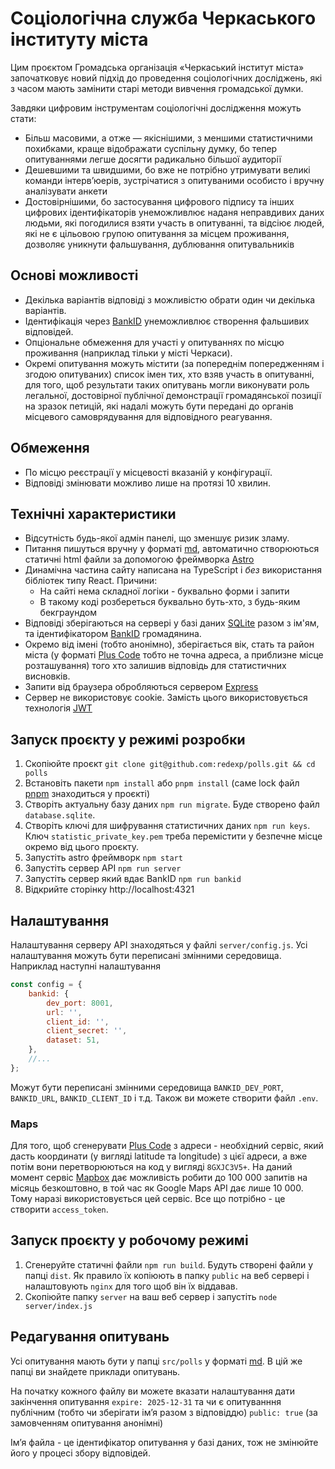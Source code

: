 # Соціологічна служба Черкаського інституту міста

Цим проєктом Громадська організація «Черкаський інститут міста» започатковує новий підхід до проведення соціологічних досліджень, які з часом мають замінити старі методи вивчення громадської думки.

Завдяки цифровим інструментам соціологічні дослідження можуть стати:

- Більш масовими, а отже — якіснішими, з меншими статистичними похибками, краще відображати суспільну думку, бо тепер опитуваннями легше досягти радикально більшої аудиторії
- Дешевшими та швидшими, бо вже не потрібно утримувати великі команди інтерв’юерів, зустрічатися з опитуваними особисто і вручну аналізувати анкети
- Достовірнішими, бо застосування цифрового підпису та інших цифрових ідентифікаторів унеможливлює наданя неправдивих даних людьми, які погодилися взяти участь в опитуванні, та відсіює людей, які не є цільовою групою опитування за місцем проживання, дозволяє уникнути фальшування, дублювання опитувальників

## Основі можливості

- Декілька варіантів відповіді з можливістю обрати один чи декілька варіантів.
- Ідентифікація через [BankID](https://bank.gov.ua/ua/bank-id-nbu) унеможливлює створення фальшивих відповідей.
- Опціональне обмеження для участі у опитуваннях по місцю проживання (наприклад тільки у місті Черкаси).
- Окремі опитування можуть містити (за попереднім попередженням і згодою опитуваних) список імен тих, хто взяв участь в опитуванні, для того, щоб результати таких опитувань могли виконувати роль легальної, достовірної публічної демонстрації громадянської позиції на зразок петицій, які надалі можуть бути передані до органів місцевого самоврядування для відповідного реагування.

## Обмеження

- По місцю реєстрації у місцевості вказаній у конфігурації.
- Відповіді змінювати можливо лише на протязі 10 хвилин.

## Технічні характеристики

- Відсутність будь-якої адмін панелі, що зменшує ризик зламу.
- Питання пишуться вручну у форматі [md](https://uk.wikipedia.org/wiki/Markdown), автоматично створюються статичні html файли за допомогою фреймворка [Astro](https://astro.build)
- Динамічна частина сайту написана на TypeScript і _без_ використання бібліотек типу React. Причини:
  - На сайті нема складної логіки - буквально форми і запити
  - В такому коді розбереться буквально буть-хто, з будь-яким бекграундом
- Відповіді зберігаються на сервері у базі даних [SQLite](https://sqlite.org) разом з ім'ям, та ідентифікатором [BankID](https://bank.gov.ua/ua/bank-id-nbu) громадянина. 
- Окремо від імені (тобто анонімно), зберігається вік, стать та район міста (у форматі [Plus Code](https://uk.wikipedia.org/wiki/Відкритий_код_розташування) тобто не точна адреса, а приблизне місце розташування) того хто залишив відповідь для статистичних висновків.
- Запити від браузера обробляються сервером [Express](https://expressjs.com)
- Сервер не використовує cookie. Замість цього використовується технологія [JWT](https://jwt.io)

## Запуск проєкту у режимі розробки

1. Скопіюйте проєкт `git clone git@github.com:redexp/polls.git && cd polls`
2. Встановіть пакети `npm install` або `pnpm install` (саме lock файл [pnpm](https://pnpm.io/installation) знаходиться у проєкті)
3. Створіть актуальну базу даних `npm run migrate`. Буде створено файл `database.sqlite`.
4. Створіть ключі для шифрування статистичних даних `npm run keys`. Ключ `statistic_private_key.pem` треба перемістити у безпечне місце окремо від цього проєкту.
5. Запустіть astro фреймворк `npm start`
6. Запустіть сервер API `npm run server`
7. Запустіть сервер який вдає BankID `npm run bankid`
8. Відкрийте сторінку http://localhost:4321

## Налаштування

Налаштування серверу API знаходяться у файлі `server/config.js`. Усі налаштування можуть бути переписані змінними середовища. Наприклад наступні налаштування
```js
const config = {
	bankid: {
		dev_port: 8001,
		url: '',
		client_id: '',
		client_secret: '',
		dataset: 51,
	},
    //...
};
```
Можут бути переписані змінними середовища `BANKID_DEV_PORT`, `BANKID_URL`, `BANKID_CLIENT_ID` і т.д. Також ви можете створити файл `.env`.

### Maps

Для того, щоб сгенерувати [Plus Code](https://uk.wikipedia.org/wiki/Відкритий_код_розташування) з адреси - необхідний сервіс, який дасть координати (у вигляді latitude та longitude) з цієї адреси, а вже потім вони перетворюються на код у вигляді `8GXJC3V5+`. На даний момент сервіс [Mapbox](https://mapbox.com) дає можливість робити до 100 000 запитів на місяць безкоштовно, в той час як Google Maps API дає лише 10 000. Тому наразі використовується цей сервіс. Все що потрібно - це створити `access_token`.

## Запуск проєкту у робочому режимі

1. Сгенеруйте статичні файли `npm run build`. Будуть створені файли у папці `dist`. Як правило їх копіюють в папку `public` на веб сервері і налаштовують `nginx` для того щоб він їх віддавав.
2. Скопіюйте папку `server` на ваш веб сервер і запустіть `node server/index.js`

## Редагування опитувань

Усі опитування мають бути у папці `src/polls` у форматі [md](https://uk.wikipedia.org/wiki/Markdown). В цій же папці ви знайдете приклади опитувань.

На початку кожного файлу ви можете вказати налаштування дати закінчення опитування `expire: 2025-12-31` та чи є опитуванння публічним (тобто чи зберігати імʼя разом з відповіддю) `public: true` (за замовченням опитування анонімні)

Імʼя файла - це ідентифікатор опитування у базі даних, тож не змінюйте його у процесі збору відповідей.

